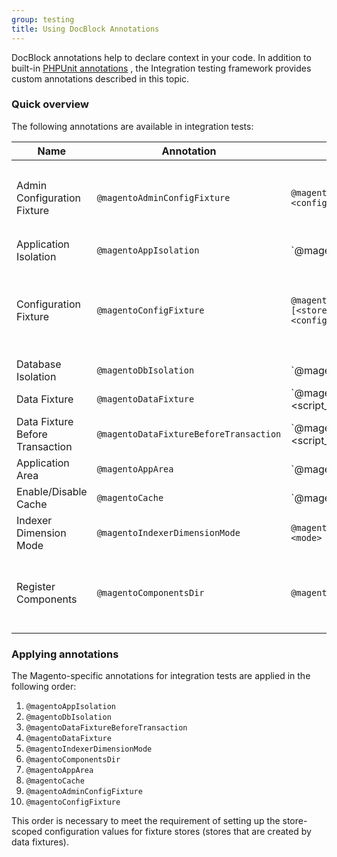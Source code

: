 ```yaml
---
group: testing
title: Using DocBlock Annotations
---
```


DocBlock annotations help to declare context in your code. In addition to built-in [PHPUnit annotations][]
, the Integration testing framework provides custom annotations described in this topic.

### Quick overview

The following annotations are available in integration tests:

Name|Annotation|Format|Description
---|---|---|---
Admin Configuration Fixture|`@magentoAdminConfigFixture`|`@magentoAdminConfigFixture <config_path> <config_value>`| Configures an admin setting for the test run. For example, to enabled Captcha, you would use `@magentoAdminConfigFixture admin/captcha/enable 1`.
Application Isolation|`@magentoAppIsolation`|`@magentoAppIsolation enabled|disabled`|Enables or disables application isolation when you run tests. When enabled, an application state after a test run will be the same as before the test run. For example, you should enable it, when you want to create sessions in a test, but you don't want them to affect other tests.
Configuration Fixture|`@magentoConfigFixture`|`@magentoConfigFixture [<store_code>_store] <config_path> <config_value>`|Sets up configuration settings for a particular test. The list of settings is stored in the `core_config_data` database table. After the test execution, the settings revert to their original state.
Database Isolation|`@magentoDbIsolation`|`@magentoDbIsolation enabled|disabled`|Enables or disables database isolation. Disabled by default, unless you are using `@magentoDataFixture`, in which case it is enabled by default. All data, required for a test, live during transaction only. Any test results won't be written in a database.
Data Fixture|`@magentoDataFixture`|`@magentoDataFixture <script_filename>|<method_name>`|Points to a class or a method which creates testing entities (fixtures) for test execution.
Data Fixture Before Transaction|`@magentoDataFixtureBeforeTransaction`|`@magentoDataFixtureBeforeTransaction <script_filename>|<method_name>`|Points to a class or a method which creates testing entities (fixtures) for test execution before the transaction has begun.
Application Area|`@magentoAppArea`|`@magentoAppArea adminhtml|frontend|global`|Configures test environment in the context of specified application area.
Enable/Disable Cache|`@magentoCache`|`@magentoCache <type>|all enabled|disabled`|Enables or disables certain cache segment or all of them to prevent isolation problems.
Indexer Dimension Mode|`@magentoIndexerDimensionMode`|`@magentoIndexerDimensionMode <indexer> <mode>`|Sets the indexer dimension mode for the test run.
Register Components|`@magentoComponentsDir`|`@magentoComponentsDir <dir_path>`|Registers fixture components from specified directory (recursively). Unregisters the components after the test is finished.

### Applying annotations

The Magento-specific annotations for integration tests are applied in the following order:

1. `@magentoAppIsolation`
1. `@magentoDbIsolation`
1. `@magentoDataFixtureBeforeTransaction`
1. `@magentoDataFixture`
1. `@magentoIndexerDimensionMode`
1. `@magentoComponentsDir`
1. `@magentoAppArea`
1. `@magentoCache`
1. `@magentoAdminConfigFixture`
1. `@magentoConfigFixture`


This order is necessary to meet the requirement of setting up the store-scoped configuration values for fixture stores (stores that are created by data fixtures).

<!-- LINK DEFINITIONS -->

[PHPUnit annotations]: https://phpunit.readthedocs.io/en/9.1/annotations.html
